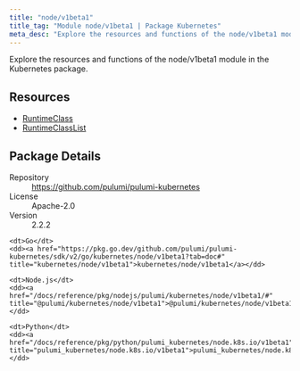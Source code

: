 ```yaml
---
title: "node/v1beta1"
title_tag: "Module node/v1beta1 | Package Kubernetes"
meta_desc: "Explore the resources and functions of the node/v1beta1 module in the Kubernetes package."
---
```


<!-- WARNING: this file was generated by Pulumi Docs Generator. -->
<!-- Do not edit by hand unless you're certain you know what you are doing! -->

Explore the resources and functions of the node/v1beta1 module in the Kubernetes package.

<h2 id="resources">Resources</h2>
<ul class="api">
    <li><a href="runtimeclass" title="RuntimeClass"><span class="symbol resource"></span>RuntimeClass</a></li>
    <li><a href="runtimeclasslist" title="RuntimeClassList"><span class="symbol resource"></span>RuntimeClassList</a></li>
</ul>

<h2 id="package-details">Package Details</h2>
<dl class="package-details">
	<dt>Repository</dt>
	<dd><a href="https://github.com/pulumi/pulumi-kubernetes">https://github.com/pulumi/pulumi-kubernetes</a></dd>
	<dt>License</dt>
	<dd>Apache-2.0</dd>
	<dt>Version</dt>
	<dd>2.2.2</dd>
</dl>



<dl class="tabular">

    <dt>Go</dt>
    <dd><a href="https://pkg.go.dev/github.com/pulumi/pulumi-kubernetes/sdk/v2/go/kubernetes/node/v1beta1?tab=doc#" title="kubernetes/node/v1beta1">kubernetes/node/v1beta1</a></dd>

    <dt>Node.js</dt>
    <dd><a href="/docs/reference/pkg/nodejs/pulumi/kubernetes/node/v1beta1/#" title="@pulumi/kubernetes/node/v1beta1">@pulumi/kubernetes/node/v1beta1</a></dd>

    <dt>Python</dt>
    <dd><a href="/docs/reference/pkg/python/pulumi_kubernetes/node.k8s.io/v1beta1" title="pulumi_kubernetes/node.k8s.io/v1beta1">pulumi_kubernetes/node.k8s.io/v1beta1</a></dd>

</dl>

